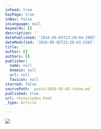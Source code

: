 ```yaml
---
inFeed: true
hasPage: true
inNav: false
inLanguage: null
keywords: []
description: ''
datePublished: '2016-05-02T23:28:04.290Z'
dateModified: '2016-05-02T23:28:03.526Z'
title: ''
author: []
authors: []
publisher:
  name: null
  domain: null
  url: null
  favicon: null
starred: false
sourcePath: _posts/2016-05-02-rhino.md
published: true
url: rhino/index.html
_type: Article

---
```

![](https://the-grid-user-content.s3-us-west-2.amazonaws.com/27f7c212-2290-419a-af5f-e3e89e4a4bdc.jpg)